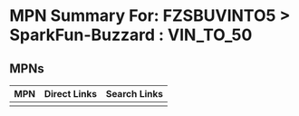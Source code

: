 



# MPN Summary For: FZSBUVINTO5 > SparkFun-Buzzard : VIN_TO_50

## MPNs
  

|MPN|Direct Links|Search Links|
| :--- | :--- | :--- |
||||
